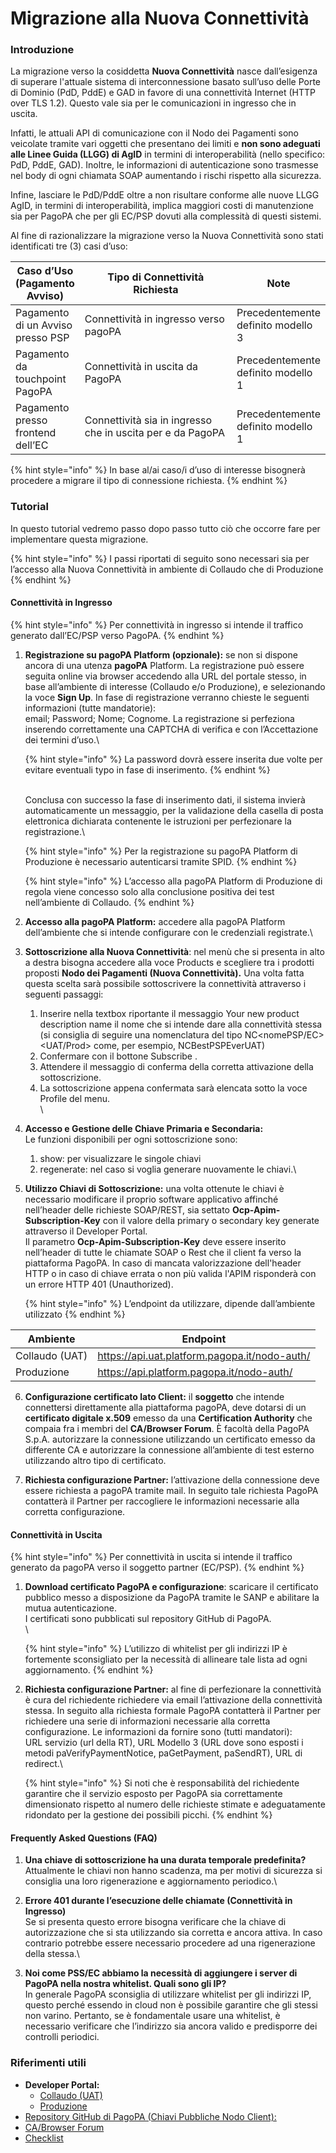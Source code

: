 # Migrazione alla Nuova Connettività

### Introduzione

La migrazione verso la cosiddetta **Nuova Connettività** nasce dall’esigenza di superare l'attuale sistema di interconnessione basato sull’uso delle Porte di Dominio (PdD, PddE) e GAD in favore di una connettività Internet (HTTP over TLS 1.2). Questo vale sia per le comunicazioni in ingresso che in uscita.

Infatti, le attuali API di comunicazione con il Nodo dei Pagamenti sono veicolate tramite vari oggetti che presentano dei limiti e **non sono adeguati alle Linee Guida (LLGG) di AgID** in termini di interoperabilità (nello specifico: PdD, PddE, GAD). Inoltre, le informazioni di autenticazione sono trasmesse nel body di ogni chiamata SOAP aumentando i rischi rispetto alla sicurezza.

Infine, lasciare le PdD/PddE oltre a non risultare conforme alle nuove LLGG AgID, in termini di interoperabilità, implica maggiori costi di manutenzione sia per PagoPA che per gli EC/PSP dovuti alla complessità di questi sistemi.

Al fine di razionalizzare la migrazione verso la Nuova Connettività sono stati identificati tre (3) casi d’uso:

<table><thead><tr><th>Caso d’Uso (Pagamento Avviso)</th><th width="271.3333333333333">Tipo di Connettività Richiesta</th><th>Note</th></tr></thead><tbody><tr><td>Pagamento di un Avviso presso PSP</td><td>Connettività in ingresso verso pagoPA</td><td>Precedentemente definito modello 3 </td></tr><tr><td>Pagamento da touchpoint PagoPA</td><td>Connettività in uscita da PagoPA</td><td>Precedentemente definito modello 1</td></tr><tr><td>Pagamento presso frontend dell’EC</td><td>Connettività sia in ingresso che in uscita per e da PagoPA</td><td>Precedentemente definito modello 1</td></tr></tbody></table>

{% hint style="info" %}
In base al/ai caso/i d’uso di interesse bisognerà procedere a migrare il tipo di connessione richiesta.
{% endhint %}

### Tutorial&#x20;

In questo tutorial vedremo passo dopo passo tutto ciò che occorre fare per implementare questa migrazione.&#x20;

{% hint style="info" %}
&#x20;I passi riportati di seguito sono necessari sia per l’accesso alla Nuova Connettività in ambiente di Collaudo che di Produzione
{% endhint %}

#### Connettività in Ingresso

{% hint style="info" %}
Per connettività in ingresso si intende il traffico generato dall’EC/PSP verso PagoPA.
{% endhint %}

1.  **Registrazione su pagoPA Platform (opzionale):** se non si dispone ancora di una utenza  **pagoPA** Platform. La registrazione può essere seguita online via browser accedendo alla URL del portale stesso, in base all’ambiente di interesse (Collaudo e/o Produzione), e selezionando la voce **Sign Up**.  In fase di registrazione verranno chieste le seguenti informazioni (tutte mandatorie):\
    email; Password; Nome; Cognome. La registrazione si perfeziona inserendo correttamente una CAPTCHA di verifica e con l’Accettazione dei termini d’uso.\


    {% hint style="info" %}
    La password dovrà essere inserita due volte per evitare eventuali typo in fase di inserimento.
    {% endhint %}

    \
    Conclusa con successo la fase di inserimento dati, il sistema invierà automaticamente un messaggio, per la validazione della casella di posta elettronica dichiarata contenente le istruzioni per perfezionare  la registrazione.\


    {% hint style="info" %}
    Per la registrazione su pagoPA Platform di Produzione è necessario autenticarsi tramite SPID.
    {% endhint %}



    {% hint style="info" %}
    L’accesso alla pagoPA Platform di Produzione di regola viene concesso solo alla conclusione positiva dei test nell’ambiente di Collaudo.
    {% endhint %}


2. **Accesso alla pagoPA Platform:** accedere alla pagoPA Platform dell’ambiente che si intende configurare con le credenziali registrate.\

3. **Sottoscrizione alla Nuova Connettività**: nel menù che si presenta in alto a destra bisogna accedere alla voce Products e scegliere tra i prodotti proposti **Nodo dei Pagamenti (Nuova Connettività).** Una volta fatta questa scelta sarà possibile sottoscrivere la connettività attraverso i seguenti passaggi:
   1. Inserire nella textbox riportante il messaggio Your new product description name il nome che si intende dare alla connettività stessa (si consiglia di seguire una nomenclatura del tipo NC\<nomePSP/EC>\<UAT/Prod> come, per esempio, NCBestPSPEverUAT)
   2. Confermare con il bottone Subscribe .
   3. Attendere il messaggio di conferma della corretta attivazione della sottoscrizione.
   4. La sottoscrizione appena confermata sarà elencata sotto la voce Profile del menu.\
      \

4. **Accesso e Gestione delle Chiave Primaria e Secondaria:**\
   Le funzioni disponibili per ogni sottoscrizione sono:
   1. show: per visualizzare le singole chiavi
   2. regenerate: nel caso si voglia generare nuovamente le chiavi.\

5.  **Utilizzo Chiavi di Sottoscrizione:** una volta ottenute le chiavi è necessario modificare il proprio software applicativo affinché  nell’header delle richieste SOAP/REST, sia settato **Ocp-Apim-Subscription-Key** con il valore della primary o secondary key generate attraverso il Developer Portal. \
    Il parametro **Ocp-Apim-Subscription-Key** deve essere inserito nell’header di tutte le chiamate SOAP o Rest che il client fa verso la piattaforma PagoPA. In caso di mancata valorizzazione dell'header HTTP o in caso di chiave errata o non più valida l'APIM risponderà con un errore HTTP 401 (Unauthorized).



    {% hint style="info" %}
    L’endpoint da utilizzare, dipende dall’ambiente utilizzato
    {% endhint %}

| Ambiente       | Endpoint                                      |
| -------------- | --------------------------------------------- |
| Collaudo (UAT) | https://api.uat.platform.pagopa.it/nodo-auth/ |
| Produzione     | https://api.platform.pagopa.it/nodo-auth/     |

6.  **Configurazione certificato lato Client:** il **soggetto** che intende connettersi direttamente alla piattaforma pagoPA, deve dotarsi di un **certificato digitale x.509** emesso da una **Certification Authority** che compaia fra i membri del **CA/Browser Forum**. È facoltà della PagoPA S.p.A. autorizzare la connessione utilizzando un certificato emesso da differente CA e autorizzare la connessione all’ambiente di test esterno utilizzando altro tipo di certificato.


7. **Richiesta configurazione Partner:** l’attivazione della connessione deve essere richiesta a pagoPA tramite mail. In seguito tale richiesta PagoPA contatterà il Partner per raccogliere le informazioni necessarie alla corretta configurazione.

#### Connettività in Uscita

{% hint style="info" %}
&#x20;Per connettività in uscita si intende il traffico generato da pagoPA verso il soggetto partner (EC/PSP).
{% endhint %}

1.  **Download certificato PagoPA e configurazione**: scaricare il certificato pubblico messo a disposizione da PagoPA tramite le SANP e abilitare la mutua autenticazione.\
    I certificati sono pubblicati sul repository GitHub di PagoPA.\
    \


    {% hint style="info" %}
    L’utilizzo di whitelist per gli indirizzi IP è fortemente sconsigliato per la necessità di allineare tale lista ad ogni aggiornamento.
    {% endhint %}


2.  **Richiesta configurazione Partner:** al fine di perfezionare la connettività è cura del richiedente richiedere via email l’attivazione della connettività stessa. In seguito alla richiesta formale PagoPA contatterà il Partner per richiedere una serie di informazioni necessarie alla corretta configurazione. Le informazioni da fornire sono (tutti mandatori):\
    URL servizio (url della RT), URL Modello 3 (URL  dove sono esposti i metodi paVerifyPaymentNotice, paGetPayment, paSendRT), URL  di redirect.\


    {% hint style="info" %}
    Si noti che è responsabilità del richiedente garantire che il servizio esposto per PagoPA sia correttamente dimensionato rispetto al numero delle richieste stimate e adeguatamente  ridondato per la gestione dei possibili picchi.
    {% endhint %}



#### Frequently Asked Questions (FAQ)

1. **Una chiave di sottoscrizione ha una durata temporale predefinita?**\
   Attualmente le chiavi non hanno scadenza, ma per motivi di sicurezza si consiglia una loro rigenerazione e aggiornamento periodico.\

2. **Errore 401 durante l’esecuzione delle chiamate (Connettività in Ingresso)**\
   Se si presenta questo errore bisogna verificare che la chiave di autorizzazione che si sta utilizzando sia corretta e ancora attiva. In caso contrario potrebbe essere necessario procedere ad una rigenerazione della stessa.\

3. **Noi come PSS/EC abbiamo la necessità di aggiungere i server di PagoPA nella nostra whitelist. Quali sono gli IP?**\
   In generale PagoPA sconsiglia di utilizzare whitelist per gli indirizzi IP, questo perché essendo in cloud non è possibile garantire che gli stessi non varino. Pertanto, se è fondamentale usare una whitelist, è necessario verificare che l’indirizzo sia ancora valido e predisporre dei controlli periodici.

### Riferimenti utili

* **Developer Portal:**
  * [Collaudo (UAT)](https://portal.uat.platform.pagopa.it/)&#x20;
  * [Produzione](https://selfcare.pagopa.it/auth/login?onSuccess=dashboard)
* [Repository GitHub di PagoPA (Chiavi Pubbliche Nodo Client):](https://github.com/pagopa/pagopa-node-forwarder/)
* [CA/Browser Forum](https://cabforum.org/members/)
* [Checklist](https://files.gitbook.com/v0/b/gitbook-x-prod.appspot.com/o/spaces%2F0daUnj7noyDC76EK6Bii%2Fuploads%2FT5MievQUDpHih5uy2zZx%2FChecklist\_Migrazione\_alla\_nuova\_connettivita.pdf?alt=media\&token=dc5cb275-7551-44ab-be1a-7c17ca50ada8)
